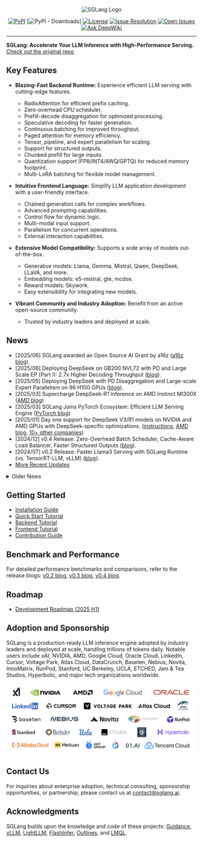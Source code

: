 <div align="center">
  <img src="https://raw.githubusercontent.com/sgl-project/sglang/main/assets/logo.png" alt="SGLang Logo" width="400" margin="10px">
  <br>

  [![PyPI](https://img.shields.io/pypi/v/sglang)](https://pypi.org/project/sglang)
  [![PyPI - Downloads](https://img.shields.io/pypi/dm/sglang)]
  [![License](https://img.shields.io/github/license/sgl-project/sglang.svg)](https://github.com/sgl-project/sglang/tree/main/LICENSE)
  [![Issue Resolution](https://img.shields.io/github/issues-closed-raw/sgl-project/sglang)](https://github.com/sgl-project/sglang/issues)
  [![Open Issues](https://img.shields.io/github/issues-raw/sgl-project/sglang)](https://github.com/sgl-project/sglang/issues)
  [![Ask DeepWiki](https://deepwiki.com/badge.svg)](https://deepwiki.com/sgl-project/sglang)
</div>

---

**SGLang: Accelerate Your LLM Inference with High-Performance Serving.** [Check out the original repo](https://github.com/sgl-project/sglang)

## Key Features

*   **Blazing-Fast Backend Runtime:** Experience efficient LLM serving with cutting-edge features.
    *   RadixAttention for efficient prefix caching.
    *   Zero-overhead CPU scheduler.
    *   Prefill-decode disaggregation for optimized processing.
    *   Speculative decoding for faster generation.
    *   Continuous batching for improved throughput.
    *   Paged attention for memory efficiency.
    *   Tensor, pipeline, and expert parallelism for scaling.
    *   Support for structured outputs.
    *   Chunked prefill for large inputs.
    *   Quantization support (FP8/INT4/AWQ/GPTQ) for reduced memory footprint.
    *   Multi-LoRA batching for flexible model management.

*   **Intuitive Frontend Language:** Simplify LLM application development with a user-friendly interface.
    *   Chained generation calls for complex workflows.
    *   Advanced prompting capabilities.
    *   Control flow for dynamic logic.
    *   Multi-modal input support.
    *   Parallelism for concurrent operations.
    *   External interaction capabilities.

*   **Extensive Model Compatibility:** Supports a wide array of models out-of-the-box.
    *   Generative models: Llama, Gemma, Mistral, Qwen, DeepSeek, LLaVA, and more.
    *   Embedding models: e5-mistral, gte, mcdse.
    *   Reward models: Skywork.
    *   Easy extensibility for integrating new models.

*   **Vibrant Community and Industry Adoption:** Benefit from an active open-source community.
    *   Trusted by industry leaders and deployed at scale.

## News

*   [2025/06] SGLang awarded an Open Source AI Grant by a16z ([a16z blog](https://a16z.com/advancing-open-source-ai-through-benchmarks-and-bold-experimentation/)).
*   [2025/06] Deploying DeepSeek on GB200 NVL72 with PD and Large Scale EP (Part I): 2.7x Higher Decoding Throughput ([blog](https://lmsys.org/blog/2025-06-16-gb200-part-1/)).
*   [2025/05] Deploying DeepSeek with PD Disaggregation and Large-scale Expert Parallelism on 96 H100 GPUs ([blog](https://lmsys.org/blog/2025-05-05-large-scale-ep/)).
*   [2025/03] Supercharge DeepSeek-R1 Inference on AMD Instinct MI300X ([AMD blog](https://rocm.blogs.amd.com/artificial-intelligence/DeepSeekR1-Part2/README.html))
*   [2025/03] SGLang Joins PyTorch Ecosystem: Efficient LLM Serving Engine ([PyTorch blog](https://pytorch.org/blog/sglang-joins-pytorch/))
*   [2025/01] Day one support for DeepSeek V3/R1 models on NVIDIA and AMD GPUs with DeepSeek-specific optimizations. ([instructions](https://github.com/sgl-project/sglang/tree/main/benchmark/deepseek_v3), [AMD blog](https://www.amd.com/en/developer/resources/technical-articles/amd-instinct-gpus-power-deepseek-v3-revolutionizing-ai-development-with-sglang.html), [10+ other companies](https://x.com/lmsysorg/status/1887262321636221412))
*   [2024/12] v0.4 Release: Zero-Overhead Batch Scheduler, Cache-Aware Load Balancer, Faster Structured Outputs ([blog](https://lmsys.org/blog/2024-12-04-sglang-v0-4/)).
*   [2024/07] v0.2 Release: Faster Llama3 Serving with SGLang Runtime (vs. TensorRT-LLM, vLLM) ([blog](https://lmsys.org/blog/2024-07-25-sglang-llama3/)).
*   [More Recent Updates](https://github.com/sgl-project/sglang#news)

<details>
<summary>Older News</summary>

*   [2025/02] Unlock DeepSeek-R1 Inference Performance on AMD Instinct™ MI300X GPU ([AMD blog](https://rocm.blogs.amd.com/artificial-intelligence/DeepSeekR1_Perf/README.html))
*   [2024/10] The First SGLang Online Meetup ([slides](https://github.com/sgl-project/sglang-learning-materials?tab=readme-ov-file#the-first-sglang-online-meetup)).
*   [2024/09] v0.3 Release: 7x Faster DeepSeek MLA, 1.5x Faster torch.compile, Multi-Image/Video LLaVA-OneVision ([blog](https://lmsys.org/blog/2024-09-04-sglang-v0-3/)).
*   [2024/02] SGLang enables **3x faster JSON decoding** with compressed finite state machine ([blog](https://lmsys.org/blog/2024-02-05-compressed-fsm/)).
*   [2024/01] SGLang provides up to **5x faster inference** with RadixAttention ([blog](https://lmsys.org/blog/2024-01-17-sglang/)).
*   [2024/01] SGLang powers the serving of the official **LLaVA v1.6** release demo ([usage](https://github.com/haotian-liu/LLaVA?tab=readme-ov-file#demo)).

</details>

## Getting Started

*   [Installation Guide](https://docs.sglang.ai/start/install.html)
*   [Quick Start Tutorial](https://docs.sglang.ai/backend/send_request.html)
*   [Backend Tutorial](https://docs.sglang.ai/backend/openai_api_completions.html)
*   [Frontend Tutorial](https://docs.sglang.ai/frontend/frontend.html)
*   [Contribution Guide](https://docs.sglang.ai/references/contribution_guide.html)

## Benchmark and Performance

For detailed performance benchmarks and comparisons, refer to the release blogs: [v0.2 blog](https://lmsys.org/blog/2024-07-25-sglang-llama3/), [v0.3 blog](https://lmsys.org/blog/2024-09-04-sglang-v0-3/), [v0.4 blog](https://lmsys.org/blog/2024-12-04-sglang-v0-4/).

## Roadmap

*   [Development Roadmap (2025 H1)](https://github.com/sgl-project/sglang/issues/4042)

## Adoption and Sponsorship

SGLang is a production-ready LLM inference engine adopted by industry leaders and deployed at scale, handling trillions of tokens daily. Notable users include xAI, NVIDIA, AMD, Google Cloud, Oracle Cloud, LinkedIn, Cursor, Voltage Park, Atlas Cloud, DataCrunch, Baseten, Nebius, Novita, InnoMatrix, RunPod, Stanford, UC Berkeley, UCLA, ETCHED, Jam & Tea Studios, Hyperbolic, and major tech organizations worldwide.

<img src="https://raw.githubusercontent.com/sgl-project/sgl-learning-materials/refs/heads/main/slides/adoption.png" alt="Adoption" width="800" margin="10px">

## Contact Us

For inquiries about enterprise adoption, technical consulting, sponsorship opportunities, or partnership, please contact us at contact@sglang.ai.

## Acknowledgments

SGLang builds upon the knowledge and code of these projects: [Guidance](https://github.com/guidance-ai/guidance), [vLLM](https://github.com/vllm-project/vllm), [LightLLM](https://github.com/ModelTC/lightllm), [FlashInfer](https://github.com/flashinfer-ai/flashinfer), [Outlines](https://github.com/outlines-dev/outlines), and [LMQL](https://github.com/eth-sri/lmql).